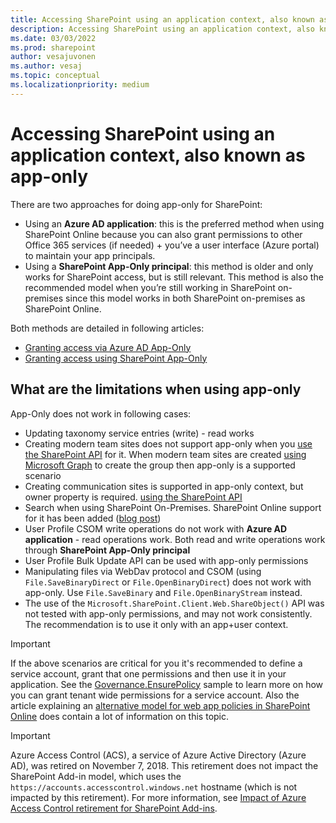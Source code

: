 ```yaml
---
title: Accessing SharePoint using an application context, also known as app-only
description: Accessing SharePoint using an application context, also known as app-only
ms.date: 03/03/2022
ms.prod: sharepoint
author: vesajuvonen
ms.author: vesaj
ms.topic: conceptual
ms.localizationpriority: medium
---
```


# Accessing SharePoint using an application context, also known as app-only

There are two approaches for doing app-only for SharePoint: 

 - Using an **Azure AD application**: this is the preferred method when using SharePoint Online because you can also grant permissions to other Office 365 services (if needed) + you’ve a user interface (Azure portal) to maintain your app principals.
 - Using a **SharePoint App-Only principal**: this method is older and only works for SharePoint access, but is still relevant. This method is also the recommended model when you’re still working in SharePoint on-premises since this model works in both SharePoint on-premises as SharePoint Online.

Both methods are detailed in following articles: 

 - [Granting access via Azure AD App-Only](security-apponly-azuread.md)
 - [Granting access using SharePoint App-Only](security-apponly-azureacs.md)

## What are the limitations when using app-only

App-Only does not work in following cases:

 - Updating taxonomy service entries (write) - read works
 - Creating modern team sites does not support app-only when you [use the SharePoint API](https://github.com/SharePoint/PnP-Sites-Core/blob/master/Core/OfficeDevPnP.Core/Sites/SiteCollection.cs) for it. When modern team sites are created [using Microsoft Graph](https://github.com/SharePoint/PnP-Sites-Core/blob/master/Core/OfficeDevPnP.Core/Framework/Graph/UnifiedGroupsUtility.cs) to create the group then app-only is a supported scenario
 - Creating communication sites is supported in app-only context, but owner property is required. [using the SharePoint API](/sharepoint/dev/apis/site-creation-rest)
 - Search when using SharePoint On-Premises. SharePoint Online support for it has been added ([blog post](https://blogs.msdn.microsoft.com/vesku/2016/03/07/using-add-in-only-app-only-permissions-with-search-queries-in-sharepoint-online/))
 - User Profile CSOM write operations do not work with **Azure AD application** - read operations work. Both read and write operations work through **SharePoint App-Only principal**
 - User Profile Bulk Update API can be used with app-only permissions
 - Manipulating files via WebDav protocol and CSOM (using `File.SaveBinaryDirect` or `File.OpenBinaryDirect`) does not work with app-only. Use `File.SaveBinary` and `File.OpenBinaryStream` instead.
 - The use of the `Microsoft.SharePoint.Client.Web.ShareObject()` API was not tested with app-only permissions, and may not work consistently. 
The recommendation is to use it only with an app+user context.

> [!IMPORTANT]
> If the above scenarios are critical for you it's recommended to define a service account, grant that one permissions and then use it in your application. See the [Governance.EnsurePolicy](https://github.com/SharePoint/PnP/tree/master/Solutions/Governance.EnsurePolicy) sample to learn more on how you can grant tenant wide permissions for a service account. Also the article explaining an [alternative model for web app policies in SharePoint Online](security-webapppolicies.md) does contain a lot of information on this topic.

> [!IMPORTANT]
> Azure Access Control (ACS), a service of Azure Active Directory (Azure AD), was retired on November 7, 2018. This retirement does not impact the SharePoint Add-in model, which uses the `https://accounts.accesscontrol.windows.net` hostname (which is not impacted by this retirement). For more information, see [Impact of Azure Access Control retirement for SharePoint Add-ins](https://developer.microsoft.com/office/blogs/impact-of-azure-access-control-deprecation-for-sharepoint-add-ins).
